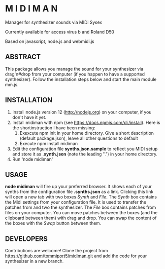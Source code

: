 # M I D I M A N

Manager for synthesizer sounds via MIDI Sysex

Currently available for access virus b and Roland D50

Based on javascript, node.js and webmidi.js

## ABSTRACT

This package allows you manage the sound for your synthesizer via drag'n#drop from your computer (if you happen to have a supported synthesizer).
Follow the installation steps below and start the main module mm.js. 

## INSTALLATION

1. Install node.js version 12 (http://nodejs.org) on your computer, if you don't have it yet.
1. Install midiman with npm (see https://docs.npmjs.com/cli/install).
    Here is the shortinstruction I have been missing:
    1. Exexcute npm init in your home directory. Give a short description (default package.json), leave all other questions to default
    1. Execute npm install midiman
1. Edit the configuration file **synths.json.sample** to reflect you MIDI setup and store it as **.synth.json** (note the leading ".") in your home directory.
1. Run 'node midiman'

## USAGE

**node midiman** will fire up your preferred browser. It shows each of your synths from the configuration file **.synths.json** as a link.
Clicking this link will open a new tab with two boxes _Synth_ and _File_.
The _Synth_ box contains the Midi settings from your configuration file. It is used to transfer the patches from and two the synthesizer.
The _File_ box contains patches from files on your computer.
You can move patches between the boxes (and the clipboard between them) with drag and drop.
You can swap the content of the boxes with the _Swap_ button between them.

## DEVELOPERS

Contributions are welcome! Clone the project from https://github.com/tommiport5/midiman.git and add the code for your synthesizer in a new branch.
